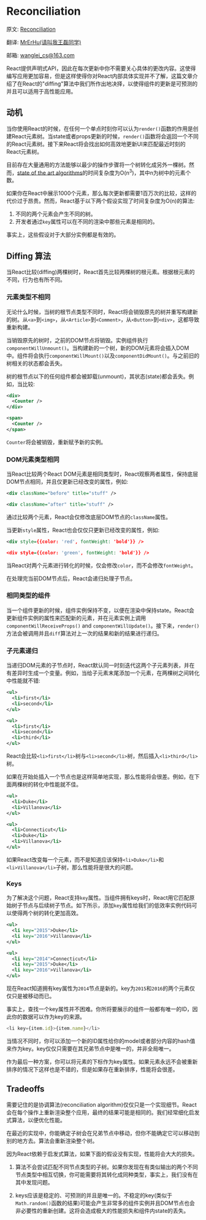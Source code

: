 # Reconciliation

原文: [Reconciliation](https://facebook.github.io/react/docs/reconciliation.html)

翻译: [MrErHu(请叫我王磊同学)](https://github.com/MrErHu)

邮箱: [wanglei_cs@163.com](mailto:wanglei_cs@163.com)

React提供声明式API，因此在每次更新中你不需要关心具体的更改内容。这使得编写应用更加容易，但是这样使得你对React内部具体实现并不了解，这篇文章介绍了在React的"diffing"算法中我们所作出地决择，以使得组件的更新是可预测的并且可以适用于高性能应用。

## 动机

当你使用React的时候，在任何一个单点时刻你可以认为`render()`函数的作用是创建React元素树。当state或者props更新的时候，`render()`函数将会返回一个不同的React元素树。接下来React将会找出如何高效地更新UI来匹配最近时刻的React元素树。

目前存在大量通用的方法能够以最少的操作步骤将一个树转化成另外一棵树。然而，[state of the art algorithms](http://grfia.dlsi.ua.es/ml/algorithms/references/editsurvey_bille.pdf)的时间复杂度为O(n<sup>3</sup>)，其中n为树中的元素个数。

如果你在React中展示1000个元素，那么每次更新都需要1百万次的比较，这样的代价过于昂贵。然而，React基于以下两个假设实现了时间复杂度为O(n)的算法:

1. 不同的两个元素会产生不同的树。
2. 开发者通过`key`属性可以在不同的渲染中那些元素是相同的。

事实上，这些假设对于大部分实例都是有效的。

## Diffing 算法

当React比较(diffing)两棵树时，React首先比较两棵树的根元素。根据根元素的不同，行为也有所不同。

### 元素类型不相同

无论什么时候，当树的根节点类型不同时，React将会销毁原先的树并重写构建新的树。从`<a>`到`<img>`，从`<Article>`到`<Comment>`，从`<Button>`到`<div>`，这都导致重新构建。

当销毁原先的树时，之前的DOM节点将销毁。实例组件执行`componentWillUnmount()`。当构建新的一个树，新的DOM元素将会插入DOM中。组件将会执行`componentWillMount()`以及`componentDidMount()`。与之前旧的树相关的状态都会丢失。

树的根节点以下的任何组件都会被卸载(unmount)，其状态(state)都会丢失。例如，当比较:

```xml
<div>
  <Counter />
</div>

<span>
  <Counter />
</span>
```

`Counter`将会被销毁，重新赋予新的实例。

### DOM元素类型相同

当React比较两个React DOM元素是相同类型时，React观察两者属性，保持底层DOM节点相同，并且仅更新已经改变的属性，例如:

```xml
<div className="before" title="stuff" />

<div className="after" title="stuff" />
```

通过比较两个元素，React会仅修改底层DOM节点的`className`属性。

当更新`style`属性，React也会仅仅只更新已经改变的属性，例如:

```xml
<div style={{color: 'red', fontWeight: 'bold'}} />

<div style={{color: 'green', fontWeight: 'bold'}} />
```

当React对两个元素进行转化的时候，仅会修改`color`，而不会修改`fontWeight`。

在处理完当前DOM节点后，React会递归处理子节点。

### 相同类型的组件

当一个组件更新的时候，组件实例保持不变，以便在渲染中保持state。React会更新组件实例的属性来匹配新的元素，并在元素实例上调用`componentWillReceiveProps()` and `componentWillUpdate()`。接下来，`render()`方法会被调用并且`diff`算法对上一次的结果和新的结果进行递归。

### 子元素递归

当递归DOM元素的子节点时，React默认同一时刻迭代这两个子元素列表，并在有差异时生成一个变量。例如，当给子元素末尾添加一个元素，在两棵树之间转化中性能就不错:

```xml
<ul>
  <li>first</li>
  <li>second</li>
</ul>

<ul>
  <li>first</li>
  <li>second</li>
  <li>third</li>
</ul>
```

React会比较`<li>first</li>`树与`<li>second</li>`树，然后插入`<li>third</li>`树。

如果在开始处插入一个节点也是这样简单地实现，那么性能将会很差。例如，在下面两棵树的转化中性能就不佳。

```xml
<ul>
  <li>Duke</li>
  <li>Villanova</li>
</ul>

<ul>
  <li>Connecticut</li>
  <li>Duke</li>
  <li>Villanova</li>
</ul>
```

如果React改变每一个元素，而不是知道应该保持`<li>Duke</li>`和`<li>Villanova</li>`子树，那么性能将是很大的问题。

### Keys

为了解决这个问题，React支持`key`属性。当组件拥有keys时，React用它匹配原始树子节点与后续树子节点。如下所示，添加`key`属性给我们的低效率实例代码可以使得两个树的转化更加高效。

```xml
<ul>
  <li key="2015">Duke</li>
  <li key="2016">Villanova</li>
</ul>

<ul>
  <li key="2014">Connecticut</li>
  <li key="2015">Duke</li>
  <li key="2016">Villanova</li>
</ul>
```
现在React知道拥有key属性为`2014`节点是新的。key为`2015`和`2016`的两个元素仅仅只是被移动而已。

事实上，查找一个key属性并不困难。你所将要展示的组件一般都有唯一的ID，因此你的数据可以作为key的来源。

```js
<li key={item.id}>{item.name}</li>
```
当情况不同时，你可以添加一个新的ID属性给你的model或者部分内容的hash值来作为key。key仅仅只需要在其兄弟节点中是唯一的，并非全局唯一。

作为最后一种方案，你可以将元素的下标作为key属性。如果元素永远不会被重新排序的情况下这样也是不错的，但是如果存在重新排序，性能将会很差。

## Tradeoffs

需要记住的是协调算法(reconciliation algorithm)仅仅只是一个实现细节。React会在每个操作上重新渲染整个应用，最终的结果可能是相同的。我们经常细化启发式算法，以便优化性能。

在最近的实现中，你能确定子树会在兄弟节点中移动，但你不能确定它可以移动到别的地方去。算法会重新渲染整个树。

因为React依赖于启发式算法，如果下面的假设没有实现，性能将会大大的损失。

1. 算法不会尝试匹配不同节点类型的子树。如果你发现在有类似输出的两个不同节点类型中相互切换，你可能需要将其转化成同种类型，事实上，我们没有在其中发现问题。

2. keys应该是稳定的、可预测的并且是唯一的。不稳定的key(类似于`Math.random()`函数的结果)可能会产生非常多的组件实例并且DOM节点也会非必要性的重新创建。这将会造成极大的性能损失和组件内state的丢失。
